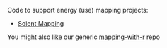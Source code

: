 Code to support energy (use) mapping projects:

 * [Solent Mapping](Solent-Mapping_v2.html)

You might also like our generic [mapping-with-r](https://dataknut.github.io/mapping-with-r/) repo
